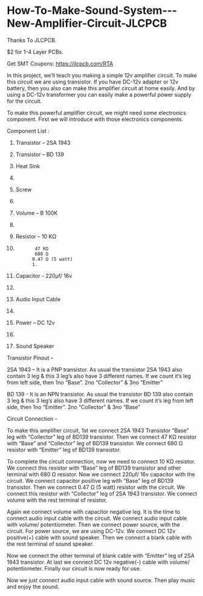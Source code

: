 # How-To-Make-Sound-System---New-Amplifier-Circuit-JLCPCB


Thanks To JLCPCB.

$2 for 1-4 Layer PCBs.

Get SMT Coupons: https://jlcpcb.com/RTA




In this project, we’ll teach you making a simple 12v amplifier circuit. To make this circuit we are using transistor.
If you have DC-12v adapter or 12v battery, then you also can make this amplifier circuit at home easily. And by using a DC-12v transformer you can easily make a powerful power supply for the circuit.

To make this powerful amplifier circuit, we might need some electronics component. 
First we will introduce with those electronics components.

Component List :

1. Transistor – 2SA 1943
2. 
    Transistor – BD 139
    
2. Heat Sink
3. 
4. Screw
5. 
6. Volume – B 100K
7. 
8. Resistor – 10 KΩ
9. 
              47 KΩ
              680 Ω
             0.47 Ω (5 watt)
             1.
6. Capacitor - 220µf/ 16v
7. 
8. Audio Input Cable
9. 
10. Power – DC 12v
11. 
12. Sound Speaker


Transistor Pinout – 

2SA 1943 – 
It is a PNP transistor. As usual the transistor 2SA 1943 also contain 3 leg & this 3 leg’s also have 3 different names. If we count it’s leg from left side, then 1no “Base”. 2no “Collector” & 3no “Emitter”


BD 139 - 
It is an NPN transistor. As usual the transistor BD 139 also contain 3 leg & this 3 leg’s also have 3 different names. If we count it’s leg from left side, then 1no “Emitter”. 2no “Collector” & 3no “Base”



Circuit Connection -   


To make this amplifier circuit, 1st we connect 2SA 1943 Transistor  “Base” leg with “Collector” leg of BD139 transistor. Then we connect 47 KΩ resistor with “Base” and “Collector” leg of BD139 transistor. We connect 680 Ω resistor with “Emitter” leg of BD139 transistor.


To complete the circuit connection, now we need to connect 10 KΩ resistor. We connect this resistor with “Base” leg of BD139 transistor and other terminal with 680 Ω resistor.
Now we connect 220µf/ 16v capacitor with the circuit. We connect capacitor positive leg with “Base” leg of BD139 transistor. Then we connect 0.47 Ω (5 watt) resistor with the circuit. We connect this resistor with “Collector” leg of 2SA 1943 transistor. We connect volume with the rest terminal of resistor.


Again we connect volume with capacitor negative leg. It is the time to connect audio input cable with the circuit. We connect audio input cable with volume/ potentiometer. 
Then we connect power source, with the circuit. For power source, we are using DC-12v. We connect DC 12v positive(+) cable with sound speaker. Then we connect a blank cable with the rest terminal of sound speaker.  


Now we connect the other terminal of blank cable with “Emitter” leg of 2SA 1943 transistor. At last we connect DC 12v negative(-) cable with volume/ potentiometer.
Finally our circuit is now ready for use.

Now we just connect audio input cable with sound source. Then play music and enjoy the sound.
